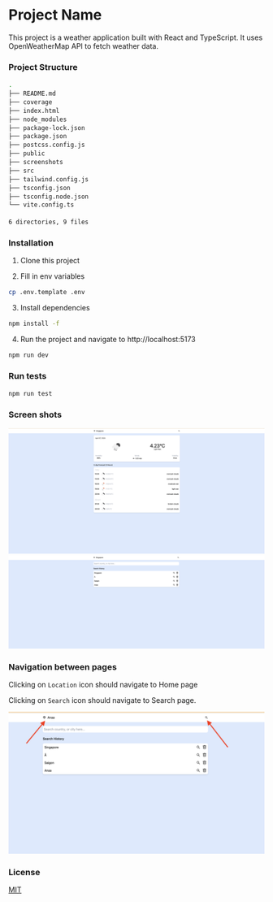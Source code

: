 # Project Name

This project is a weather application built with React and TypeScript. It uses OpenWeatherMap API to fetch weather data.

### Project Structure
```sh
.
├── README.md
├── coverage
├── index.html
├── node_modules
├── package-lock.json
├── package.json
├── postcss.config.js
├── public
├── screenshots
├── src
├── tailwind.config.js
├── tsconfig.json
├── tsconfig.node.json
└── vite.config.ts

6 directories, 9 files

```

### Installation

1. Clone this project

2. Fill in env variables
```sh
cp .env.template .env
```

3. Install dependencies
```sh
npm install -f
```

4. Run the project and navigate to http://localhost:5173
```sh
npm run dev
```

### Run tests

```sh
npm run test
```

### Screen shots

![alt text](./screenshots/home-page.png)
![alt text](./screenshots/search-page.png)

### Navigation between pages

Clicking on `Location` icon should navigate to Home page

Clicking on `Search` icon should navigate to Search page.

![alt text](./screenshots/instruction.png)

### License

[MIT](https://choosealicense.com/licenses/mit/)